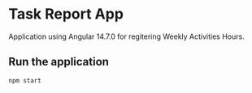 # Task Report App

Application using Angular 14.7.0 for regitering Weekly Activities Hours.

## Run the application

`npm start`
